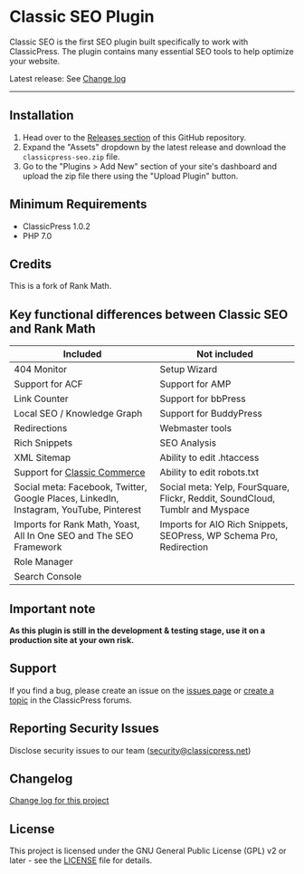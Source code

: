 # Classic SEO Plugin

Classic SEO is the first SEO plugin built specifically to work with ClassicPress. The plugin contains many essential SEO tools to help optimize your website.

Latest release:  See [Change log](CHANGES.md)

* * *

## Installation

1. Head over to the [Releases section](https://github.com/ClassicPress-plugins/classicpress-seo/releases) of this GitHub repository.
2. Expand the "Assets" dropdown by the latest release and download the `classicpress-seo.zip` file.
3. Go to the "Plugins > Add New" section of your site's dashboard and upload the zip file there using the "Upload Plugin" button.

## Minimum Requirements

- ClassicPress 1.0.2
- PHP 7.0

## Credits
This is a fork of Rank Math.

## Key functional differences between Classic SEO and Rank Math

**Included** | **Not included**
-------------|-----------------
404 Monitor|Setup Wizard
Support for ACF|Support for AMP
Link Counter|Support for bbPress
Local SEO / Knowledge Graph|Support for BuddyPress
Redirections|Webmaster tools
Rich Snippets|SEO Analysis
XML Sitemap|Ability to edit .htaccess
Support for [Classic Commerce](https://github.com/ClassicPress-plugins/classic-commerce)|Ability to edit robots.txt
Social meta: Facebook, Twitter, Google Places, LinkedIn, Instagram, YouTube, Pinterest|Social meta: Yelp, FourSquare, Flickr, Reddit, SoundCloud, Tumblr and Myspace
Imports for Rank Math, Yoast, All In One SEO and The SEO Framework | Imports for AIO Rich Snippets, SEOPress, WP Schema Pro, Redirection
Role Manager|
Search Console|

## Important note
**As this plugin is still in the development & testing stage, use it on a production site at your own risk.**

## Support
If you find a bug, please create an issue on the [issues page](https://github.com/ClassicPress-plugins/classicpress-seo/issues) or [create a topic](https://forums.classicpress.net/tags/classic-seo) in the ClassicPress forums.

## Reporting Security Issues
Disclose security issues to our team (security@classicpress.net)

## Changelog
[Change log for this project](CHANGES.md)

## License
This project is licensed under the GNU General Public License (GPL) v2 or later - see the [LICENSE](LICENSE) file for details.
